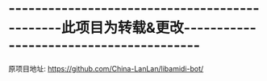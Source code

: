 # ----------------------------------------------此项目为转载&更改----------------------------------------

原项目地址: https://github.com/China-LanLan/libamidi-bot/


